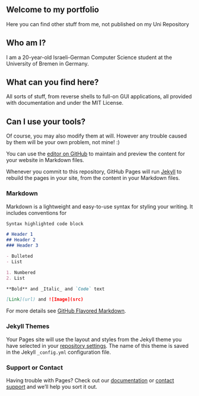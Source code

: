 ## Welcome to my portfolio

Here you can find other stuff from me, not published on my Uni Repository

## Who am I?

I am a 20-year-old Israeli-German Computer Science student at the University of Bremen in Germany.

## What can you find here?

All sorts of stuff, from reverse shells to full-on GUI applications, all provided with documentation and under the MIT License.

## Can I use your tools?

Of course, you may also modify them at will. However any trouble caused by them will be your own problem, not mine! :)

You can use the [editor on GitHub](https://github.com/leolion3/Portfolio/edit/master/README.md) to maintain and preview the content for your website in Markdown files.

Whenever you commit to this repository, GitHub Pages will run [Jekyll](https://jekyllrb.com/) to rebuild the pages in your site, from the content in your Markdown files.

### Markdown

Markdown is a lightweight and easy-to-use syntax for styling your writing. It includes conventions for

```markdown
Syntax highlighted code block

# Header 1
## Header 2
### Header 3

- Bulleted
- List

1. Numbered
2. List

**Bold** and _Italic_ and `Code` text

[Link](url) and ![Image](src)
```

For more details see [GitHub Flavored Markdown](https://guides.github.com/features/mastering-markdown/).

### Jekyll Themes

Your Pages site will use the layout and styles from the Jekyll theme you have selected in your [repository settings](https://github.com/leolion3/Portfolio/settings). The name of this theme is saved in the Jekyll `_config.yml` configuration file.

### Support or Contact

Having trouble with Pages? Check out our [documentation](https://help.github.com/categories/github-pages-basics/) or [contact support](https://github.com/contact) and we’ll help you sort it out.
